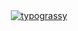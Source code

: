 <div align="center">
    <a href="https://github.com/kawarimidoll/typograssy">
        <img alt="typograssy" src="[https://typograssy.deno.dev/api?text=%E3%82%B8%E3%83%A7%E3%83%B3%E3%81%A7%E3%81%99%E3%80%82%E3%81%93%E3%82%93%E3%81%AB%E3%81%A1%E3%81%AF&l0=none&l1=82d9d0&l2=027353&l3=038c4c&l4=01402e&bg=none&frame=none&speed=100&comment=](https://typograssy.deno.dev/api?text=(%E0%B8%87%20%E2%80%A2%CC%80_%E2%80%A2%CC%81)%E0%B8%87&l0=000000&l1=ffffff&l2=ffffff&l3=ffffff&l4=ffffff&bg=000000&speed=204)">
    </a>
</div>
